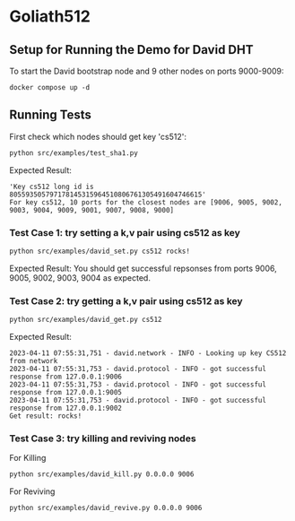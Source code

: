 # Goliath512

## Setup for Running the Demo for David DHT
To start the David bootstrap node and 9 other nodes on ports 9000-9009:
```
docker compose up -d
```

## Running Tests
First check which nodes should get key 'cs512':
```bash
python src/examples/test_sha1.py
```
Expected Result:
```
'Key cs512 long id is 805593505797178145315964510806761305491604746615'
For key cs512, 10 ports for the closest nodes are [9006, 9005, 9002, 9003, 9004, 9009, 9001, 9007, 9008, 9000]
```

### Test Case 1: try setting a k,v pair using cs512 as key

```bash
python src/examples/david_set.py cs512 rocks!
```
Expected Result:
You should get successful repsonses from ports 9006, 9005, 9002, 9003, 9004 as expected.

### Test Case 2: try getting a k,v pair using cs512 as key

```bash
python src/examples/david_get.py cs512
```
Expected Result:
```
2023-04-11 07:55:31,751 - david.network - INFO - Looking up key CS512 from network
2023-04-11 07:55:31,753 - david.protocol - INFO - got successful response from 127.0.0.1:9006
2023-04-11 07:55:31,753 - david.protocol - INFO - got successful response from 127.0.0.1:9005
2023-04-11 07:55:31,753 - david.protocol - INFO - got successful response from 127.0.0.1:9002
Get result: rocks!
```

### Test Case 3: try killing and reviving nodes
For Killing
```bash
python src/examples/david_kill.py 0.0.0.0 9006
```
For Reviving
```bash
python src/examples/david_revive.py 0.0.0.0 9006
```



